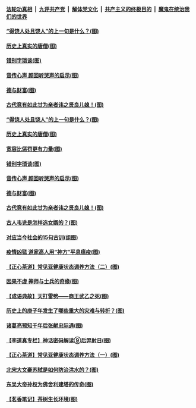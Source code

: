 

####  [法轮功真相](../../../../basic/blob/master/README.md?t=07022331) &nbsp;|&nbsp; [九评共产党](../../../../9ping.md/blob/master/README.md?t=07022331) &nbsp;|&nbsp; [解体党文化](../../../../jtdwh.md/blob/master/README.md?t=07022331)  &nbsp;|&nbsp; [共产主义的终极目的](../../../../gczydzjmd.md/blob/master/README.md?t=07022331) &nbsp;|&nbsp; [魔鬼在统治我们的世界](../../../../mgztzwmdsj.md/blob/master/README.md?t=07022331) 

#### [“得饶人处且饶人”的上一句是什么？(图)](../pages/p7/938333.md?t=07022331) 

#### [历史上真实的唐僧(图)](../pages/p7/938101.md?t=07022331) 

#### [错别字琐谈(图)](../pages/p7/938316.md?t=07022331) 

#### [音传心声 颜回听哭声的启示(图)](../pages/p7/938099.md?t=07022331) 

#### [德与财富(图)](../pages/p7/938218.md?t=07022331) 

#### [古代竟有如此甘为亲者讳之贤良儿媳！(图)](../pages/p7/938117.md?t=07022331) 

#### [“得饶人处且饶人”的上一句是什么？(图)](../pages/p7/938333.md?t=07022331) 

#### [历史上真实的唐僧(图)](../pages/p7/938101.md?t=07022331) 

#### [宽容比惩罚更有力量(图)](../pages/p7/938280.md?t=07022331) 

#### [错别字琐谈(图)](../pages/p7/938316.md?t=07022331) 

#### [音传心声 颜回听哭声的启示(图)](../pages/p7/938099.md?t=07022331) 

#### [德与财富(图)](../pages/p7/938218.md?t=07022331) 

#### [古代竟有如此甘为亲者讳之贤良儿媳！(图)](../pages/p7/938117.md?t=07022331) 

#### [古人韦诜是怎样选女婿的？(图)](../pages/p7/938100.md?t=07022331) 

#### [对应当今社会的15句古训(组图)](../pages/p7/938097.md?t=07022331) 

#### [疫情凶猛 道家高人用“神方”平息瘟疫(图)](../pages/p7/938004.md?t=07022331) 

#### [【正心茶道】常见亚健康状态调养方法（二）(图)](../pages/p7/937559.md?t=07022331) 

#### [因果不虚 禅师与士兵的奇缘(图)](../pages/p7/938092.md?t=07022331) 

#### [【成语典故】天打雷劈——商王武乙之死(图)](../pages/p7/937782.md?t=07022331) 

#### [历史上的庚子年发生了哪些重大的灾难与转折？(图)](../pages/p7/937991.md?t=07022331) 

#### [诸葛亮预知千年后张献忠际遇(图)](../pages/p7/937564.md?t=07022331) 

#### [【李道真专栏】神话密码解读⑨后羿射日(图)](../pages/p7/937560.md?t=07022331) 

#### [【正心茶道】常见亚健康状态调养方法（一）(图)](../pages/p7/937556.md?t=07022331) 

#### [北宋大文豪苏轼是如何防治洪水的？(图)](../pages/p7/937874.md?t=07022331) 

#### [东吴大帝孙权为佛舍利建塔的传奇(图)](../pages/p7/937764.md?t=07022331) 

#### [【茗香笔记】茶树生长环境(图)](../pages/p7/937562.md?t=07022331) 

